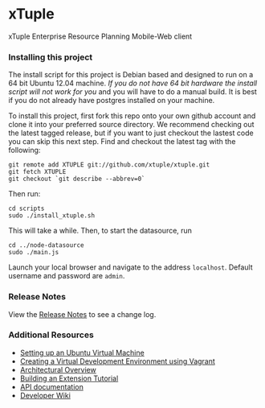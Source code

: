 xTuple
======

xTuple Enterprise Resource Planning Mobile-Web client


### Installing this project

The install script for this project is Debian based and designed to run on a 64 bit Ubuntu 12.04 machine. *If you do not have 64 bit hardware the install script will not work for you* and you will have to do a manual build. It is best if you do not already have postgres installed on your machine.

To install this project, first fork this repo onto your own github account and clone it into your preferred source directory. We recommend checking out the latest tagged release, but if you want to just checkout the lastest code you can skip this next step. Find and checkout the latest tag with the following:

    git remote add XTUPLE git://github.com/xtuple/xtuple.git
    git fetch XTUPLE
    git checkout `git describe --abbrev=0`

Then run:

    cd scripts
    sudo ./install_xtuple.sh

This will take a while. Then, to start the datasource, run

    cd ../node-datasource
    sudo ./main.js

Launch your local browser and navigate to the address `localhost`. Default username and password are `admin`.

### Release Notes

View the [Release Notes](RELEASE.md) to see a change log.

### Additional Resources

  * [Setting up an Ubuntu Virtual Machine](https://github.com/xtuple/xtuple/wiki/Setting-up-an-Ubuntu-Virtual-Machine)
  * [Creating a Virtual Development Environment using Vagrant](https://github.com/xtuple/xtuple-vagrant/blob/master/README.md)
  * [Architectural Overview](https://github.com/xtuple/xtuple/wiki/Overview)
  * [Building an Extension Tutorial](https://github.com/xtuple/xtuple-extensions/blob/master/docs/TUTORIAL.md)
  * [API documentation](http://xtuple.com/jsdoc)
  * [Developer Wiki](https://github.com/xtuple/xtuple/wiki)

